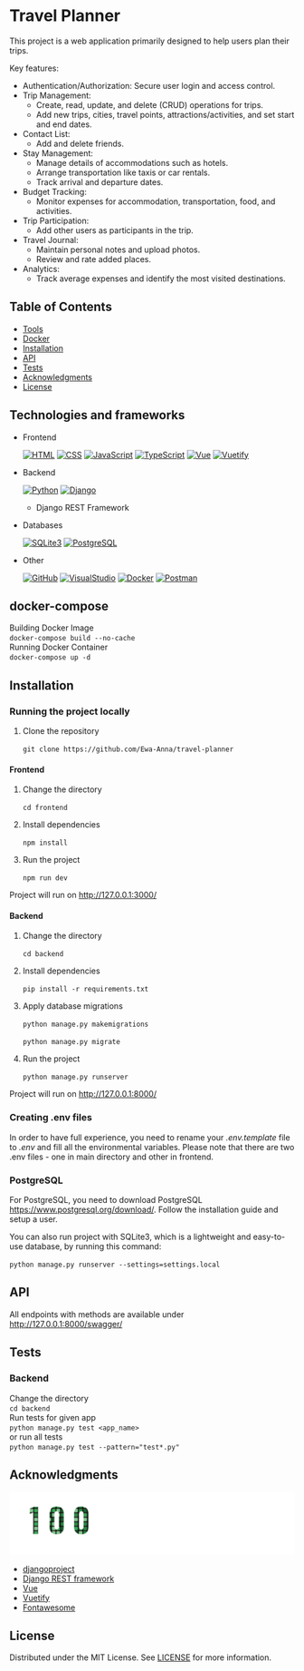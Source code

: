 # Travel Planner

This project is a web application primarily designed to help users plan their trips.

Key features: 
- Authentication/Authorization: Secure user login and access control.
- Trip Management:
   - Create, read, update, and delete (CRUD) operations for trips.
   - Add new trips, cities, travel points, attractions/activities, and set start and end dates.
- Contact List:
   - Add and delete friends.
- Stay Management:
   - Manage details of accommodations such as hotels.
   - Arrange transportation like taxis or car rentals.
   - Track arrival and departure dates.
- Budget Tracking:
   - Monitor expenses for accommodation, transportation, food, and activities.
- Trip Participation:
   - Add other users as participants in the trip.
- Travel Journal:
   - Maintain personal notes and upload photos.
   - Review and rate added places.
- Analytics:
   - Track average expenses and identify the most visited destinations.

## Table of Contents

- [Tools](#technologies-and-frameworks)
- [Docker](#docker-compose)
- [Installation](#how-to-install-and-run-the-project)
- [API](#api)
- [Tests](#tests)
- [Acknowledgments](#acknowledgments)
- [License](#license)

## Technologies and frameworks

- Frontend

  [![HTML](https://skillicons.dev/icons?i=html)](https://skillicons.dev)
  [![CSS](https://skillicons.dev/icons?i=css)](https://skillicons.dev)
  [![JavaScript](https://skillicons.dev/icons?i=javascript)](https://skillicons.dev)
  [![TypeScript](https://skillicons.dev/icons?i=typescript)](https://skillicons.dev)
  [![Vue](https://skillicons.dev/icons?i=vue)](https://skillicons.dev)
  [![Vuetify](https://skillicons.dev/icons?i=vuetify)](https://skillicons.dev)

- Backend

  [![Python](https://skillicons.dev/icons?i=python)](https://skillicons.dev)
  [![Django](https://skillicons.dev/icons?i=django)](https://skillicons.dev)

  - Django REST Framework

- Databases

  [![SQLite3](https://skillicons.dev/icons?i=sqlite)](https://skillicons.dev)
  [![PostgreSQL](https://skillicons.dev/icons?i=postgres)](https://skillicons.dev)

- Other

  [![GitHub](https://skillicons.dev/icons?i=github)](https://skillicons.dev)
  [![VisualStudio](https://skillicons.dev/icons?i=vscode)](https://skillicons.dev)
  [![Docker](https://skillicons.dev/icons?i=docker)](https://skillicons.dev)
  [![Postman](https://skillicons.dev/icons?i=postman)](https://skillicons.dev)

## docker-compose

Building Docker Image
<br>
`docker-compose build --no-cache`
<br>
Running Docker Container
<br>
`docker-compose up -d`

## Installation

### Running the project locally

1. Clone the repository

   `git clone https://github.com/Ewa-Anna/travel-planner`

#### Frontend

1. Change the directory

   `cd frontend`

2. Install dependencies

   `npm install`

3. Run the project

   `npm run dev`

Project will run on http://127.0.0.1:3000/

#### Backend

1. Change the directory

   `cd backend`

2. Install dependencies

   `pip install -r requirements.txt`

3. Apply database migrations

   `python manage.py makemigrations`

   `python manage.py migrate`

4. Run the project

   `python manage.py runserver`

Project will run on http://127.0.0.1:8000/

### Creating .env files

In order to have full experience, you need to rename your _.env.template_ file to _.env_ and fill all the environmental variables.
Please note that there are two .env files - one in main directory and other in frontend.

### PostgreSQL

For PostgreSQL, you need to download PostgreSQL https://www.postgresql.org/download/. Follow the installation guide and setup a user.

You can also run project with SQLite3, which is a lightweight and easy-to-use database, by running this command:

`python manage.py runserver --settings=settings.local`

## API

All endpoints with methods are available under http://127.0.0.1:8000/swagger/

## Tests

### Backend

Change the directory
<br>
`cd backend`
<br>
Run tests for given app
<br>
`python manage.py test <app_name>`
<br>
or run all tests
<br>
`python manage.py test --pattern="test*.py"`

## Acknowledgments

[![100commitow](frontend/public/100commitow.png)](https://100commitow.pl/)

- [djangoproject](https://www.djangoproject.com/)
- [Django REST framework](https://www.django-rest-framework.org/)
- [Vue](https://vuejs.org/)
- [Vuetify](https://vuetifyjs.com/en/)
- [Fontawesome](https://docs.fontawesome.com/)

## License

Distributed under the MIT License. See [LICENSE](LICENSE) for more information.



